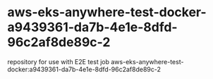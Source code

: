 # aws-eks-anywhere-test-docker-a9439361-da7b-4e1e-8dfd-96c2af8de89c-2
repository for use with E2E test job aws-eks-anywhere-test-docker:a9439361-da7b-4e1e-8dfd-96c2af8de89c-2

